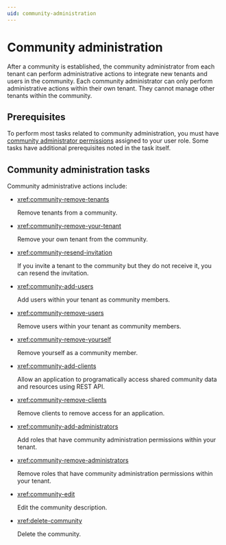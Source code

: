 ```yaml
---
uid: community-administration
---
```


# Community administration

After a community is established, the community administrator from each tenant can perform administrative actions to integrate new tenants and users in the community. Each community administrator can only perform administrative actions within their own tenant. They cannot manage other tenants within the community.

## Prerequisites

To perform most tasks related to community administration, you must have [community administrator permissions](xref:ccRoles#community-administrators-preview) assigned to your user role. Some tasks have additional prerequisites noted in the task itself.


## Community administration tasks

Community administrative actions include:

- <xref:community-remove-tenants>

	Remove tenants from a community.

- <xref:community-remove-your-tenant>

	Remove your own tenant from the community.  

- <xref:community-resend-invitation>

	If you invite a tenant to the community but they do not receive it, you can resend the invitation.

- <xref:community-add-users>

	Add users within your tenant as community members.

- <xref:community-remove-users>

	Remove users within your tenant as community members.

- <xref:community-remove-yourself>

	Remove yourself as a community member.

- <xref:community-add-clients>

	Allow an application to programatically access shared community data and resources using REST API.

- <xref:community-remove-clients>

	Remove clients to remove access for an application.

- <xref:community-add-administrators>

	Add roles that have community administration permissions within your tenant.

- <xref:community-remove-administrators>

	Remove roles that have community administration permissions within your tenant.

- <xref:community-edit>

	Edit the community description. 

- <xref:delete-community>

	Delete the community.
